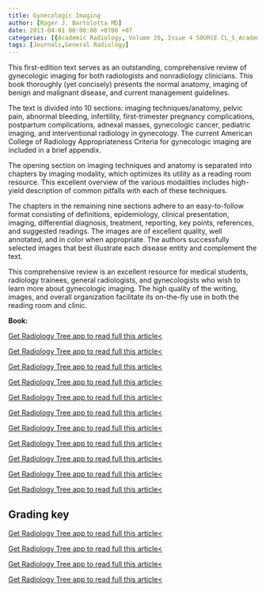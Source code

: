 ```yaml
---
title: Gynecologic Imaging
author: [Roger J. Bartolotta MD]
date: 2013-04-01 00:00:00 +0700 +07
categories: [{Academic Radiology, Volume 20, Issue 4 SOURCE CL_S_AcademicRadiologyVolume20Issue4 1}]
tags: [Journals,General Radiology]
---
```

This first-edition text serves as an outstanding, comprehensive review of gynecologic imaging for both radiologists and nonradiology clinicians. This book thoroughly (yet concisely) presents the normal anatomy, imaging of benign and malignant disease, and current management guidelines.

The text is divided into 10 sections: imaging techniques/anatomy, pelvic pain, abnormal bleeding, infertility, first-trimester pregnancy complications, postpartum complications, adnexal masses, gynecologic cancer, pediatric imaging, and interventional radiology in gynecology. The current American College of Radiology Appropriateness Criteria for gynecologic imaging are included in a brief appendix.

The opening section on imaging techniques and anatomy is separated into chapters by imaging modality, which optimizes its utility as a reading room resource. This excellent overview of the various modalities includes high-yield description of common pitfalls with each of these techniques.

The chapters in the remaining nine sections adhere to an easy-to-follow format consisting of definitions, epidemiology, clinical presentation, imaging, differential diagnosis, treatment, reporting, key points, references, and suggested readings. The images are of excellent quality, well annotated, and in color when appropriate. The authors successfully selected images that best illustrate each disease entity and complement the text.

This comprehensive review is an excellent resource for medical students, radiology trainees, general radiologists, and gynecologists who wish to learn more about gynecologic imaging. The high quality of the writing, images, and overall organization facilitate its on-the-fly use in both the reading room and clinic.

**Book:**

[Get Radiology Tree app to read full this article<](https://clinicalpub.com/app)

[Get Radiology Tree app to read full this article<](https://clinicalpub.com/app)

[Get Radiology Tree app to read full this article<](https://clinicalpub.com/app)

[Get Radiology Tree app to read full this article<](https://clinicalpub.com/app)

[Get Radiology Tree app to read full this article<](https://clinicalpub.com/app)

[Get Radiology Tree app to read full this article<](https://clinicalpub.com/app)

[Get Radiology Tree app to read full this article<](https://clinicalpub.com/app)

[Get Radiology Tree app to read full this article<](https://clinicalpub.com/app)

[Get Radiology Tree app to read full this article<](https://clinicalpub.com/app)

[Get Radiology Tree app to read full this article<](https://clinicalpub.com/app)

[Get Radiology Tree app to read full this article<](https://clinicalpub.com/app)

## Grading key

[Get Radiology Tree app to read full this article<](https://clinicalpub.com/app)

[Get Radiology Tree app to read full this article<](https://clinicalpub.com/app)

[Get Radiology Tree app to read full this article<](https://clinicalpub.com/app)

[Get Radiology Tree app to read full this article<](https://clinicalpub.com/app)
